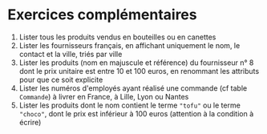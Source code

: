 # Exercices complémentaires

1. Lister tous les produits vendus en bouteilles ou en canettes
2. Lister les fournisseurs français, en affichant uniquement le nom, le contact et la ville, triés par ville
3. Lister les produits (nom en majuscule et référence) du fournisseur n° 8 dont le prix unitaire est entre 10 et 100 euros, en renommant les attributs pour que ce soit explicite
4. Lister les numéros d'employés ayant réalisé une commande (cf table `Commande`) à livrer en France, à Lille, Lyon ou Nantes
5. Lister les produits dont le nom contient le terme `"tofu"` ou le terme `"choco"`, dont le prix est inférieur à 100 euros (attention à la condition à écrire)
